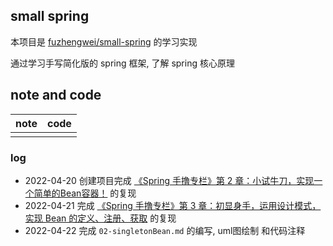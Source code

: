 ## small spring

本项目是 [fuzhengwei/small-spring](https://github.com/fuzhengwei/small-spring) 的学习实现

通过学习手写简化版的 spring 框架, 了解 spring 核心原理

## note and code 

| note | code |
| ---- | ---- |
|      |      |


### log

* 2022-04-20 创建项目完成 [《Spring 手撸专栏》第 2 章：小试牛刀，实现一个简单的Bean容器！](https://mp.weixin.qq.com/s/fiWX6abSCiUKHAUa-HKg4A) 的复现
* 2022-04-21 完成 [《Spring 手撸专栏》第 3 章：初显身手，运用设计模式，实现 Bean 的定义、注册、获取](https://mp.weixin.qq.com/s/CgvQzm8B-CvQvXdxONC-lA) 的复现
* 2022-04-22 完成 `02-singletonBean.md` 的编写, uml图绘制 和代码注释 

